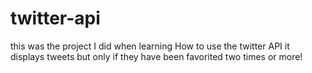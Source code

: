 # twitter-api
this was the project I did when learning How to use the twitter API it displays tweets but only if they have been favorited two times or more!
